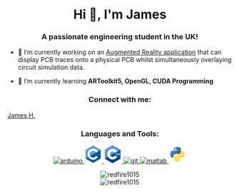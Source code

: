 <h1 align="center">Hi 👋, I'm James</h1>
<h3 align="center">A passionate engineering student in the UK!</h3>

- 🔭 I’m currently working on an [Augmented Reality application](https://github.com/redfire1015/Artoolkit5MultiPCB) that can display PCB traces onto a physical PCB whilst simultaneously overlaying circuit simulation data.

- 🌱 I’m currently learning **ARToolkit5, OpenGL, CUDA Programming**


<script src="https://platform.linkedin.com/badges/js/profile.js" async defer type="text/javascript"></script>

<h3 align="center">Connect with me:</h3>
<div class="badge-base LI-profile-badge" data-locale="en_US" data-size="large" data-theme="dark" data-type="HORIZONTAL" data-vanity="jrhol" data-version="v1"><a class="badge-base__link LI-simple-link" href="https://uk.linkedin.com/in/jrhol?trk=profile-badge">James H.</a></div>


<h3 align="center">Languages and Tools:</h3>
<p align="center"> <a href="https://www.arduino.cc/" target="_blank" rel="noreferrer"> <img src="https://cdn.worldvectorlogo.com/logos/arduino-1.svg" alt="arduino" width="40" height="40"/> </a> <a href="https://www.cprogramming.com/" target="_blank" rel="noreferrer"> <img src="https://raw.githubusercontent.com/devicons/devicon/master/icons/c/c-original.svg" alt="c" width="40" height="40"/> </a> <a href="https://www.w3schools.com/cpp/" target="_blank" rel="noreferrer"> <img src="https://raw.githubusercontent.com/devicons/devicon/master/icons/cplusplus/cplusplus-original.svg" alt="cplusplus" width="40" height="40"/> </a> <a href="https://git-scm.com/" target="_blank" rel="noreferrer"> <img src="https://www.vectorlogo.zone/logos/git-scm/git-scm-icon.svg" alt="git" width="40" height="40"/> </a> <a href="https://www.mathworks.com/" target="_blank" rel="noreferrer"> <img src="https://upload.wikimedia.org/wikipedia/commons/2/21/Matlab_Logo.png" alt="matlab" width="40" height="40"/> </a> <a href="https://www.python.org" target="_blank" rel="noreferrer"> <img src="https://raw.githubusercontent.com/devicons/devicon/master/icons/python/python-original.svg" alt="python" width="40" height="40"/> </a> </p>

<div align="center">

  <!-- Top Languages Card -->
  <img src="https://github-readme-stats.vercel.app/api/top-langs?username=redfire1015&show_icons=true&locale=en&layout=compact&theme=dark" alt="redfire1015" />

  </div>

<div align="center">
  <!-- GitHub Stats Card -->
  <img src="https://github-readme-stats.vercel.app/api?username=redfire1015&show_icons=true&locale=en&theme=dark" alt="redfire1015" />

</div>
